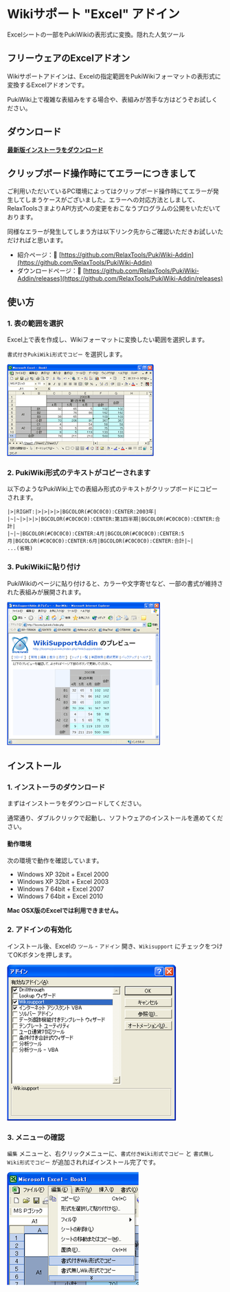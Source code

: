 # Wikiサポート "Excel" アドイン

Excelシートの一部をPukiWikiの表形式に変換。隠れた人気ツール

## フリーウェアのExcelアドオン

Wikiサポートアドインは、Excelの指定範囲をPukiWikiフォーマットの表形式に変換するExcelアドオンです。

PukiWiki上で複雑な表組みをする場合や、表組みが苦手な方はどうぞお試しください。

## ダウンロード

**[最新版インストーラをダウンロード](https://github.com/user/repo/releases/latest)**

## クリップボード操作時にてエラーにつきまして

ご利用いただいているPC環境によってはクリップボード操作時にてエラーが発生してしまうケースがございました。エラーへの対応方法としまして、RelaxToolsさまよりAPI方式への変更をおこなうプログラムの公開をいただいております。

同様なエラーが発生してしまう方は以下リンク先からご確認いただきお試しいただければと思います。

- 紹介ページ：🔗 [https://github.com/RelaxTools/PukiWiki-Addin](https://github.com/RelaxTools/PukiWiki-Addin)
- ダウンロードページ：🔗 [https://github.com/RelaxTools/PukiWiki-Addin/releases](https://github.com/RelaxTools/PukiWiki-Addin/releases)

## 使い方

### 1. 表の範囲を選択

Excel上で表を作成し、Wikiフォーマットに変換したい範囲を選択します。

`書式付きPukiWiki形式でコピー` を選択します。

![Excel画面](excel.png)

### 2. PukiWiki形式のテキストがコピーされます

以下のようなPukiWiki上での表組み形式のテキストがクリップボードにコピーされます。

```
|>|RIGHT:|>|>|>|>|BGCOLOR(#C0C0C0):CENTER:2003年|
|~|~|>|>|>|BGCOLOR(#C0C0C0):CENTER:第1四半期|BGCOLOR(#C0C0C0):CENTER:合計|
|~|~|BGCOLOR(#C0C0C0):CENTER:4月|BGCOLOR(#C0C0C0):CENTER:5月|BGCOLOR(#C0C0C0):CENTER:6月|BGCOLOR(#C0C0C0):CENTER:合計|~|
...(省略)
```

### 3. PukiWikiに貼り付け

PukiWikiのページに貼り付けると、カラーや文字寄せなど、一部の書式が維持された表組みが展開されます。

![PukiWiki画面](pukiwiki.png)

## インストール

### 1. インストーラのダウンロード

まずはインストーラをダウンロードしてください。

通常通り、ダブルクリックで起動し、ソフトウェアのインストールを進めてください。

#### 動作環境

次の環境で動作を確認しています。

- Windows XP 32bit + Excel 2000
- Windows XP 32bit + Excel 2003
- Windows 7 64bit + Excel 2007
- Windows 7 64bit + Excel 2010

**Mac OSX版のExcelでは利用できません。**

### 2. アドインの有効化

インストール後、Excelの `ツール` - `アドイン` 開き、`Wikisupport` にチェックをつけてOKボタンを押します。

![アドイン設定画面](addin.png)

### 3. メニューの確認

`編集` メニューと、右クリックメニューに、`書式付きWiki形式でコピー` と `書式無しWiki形式でコピー` が追加されればインストール完了です。

![メニュー画面](menu.png)